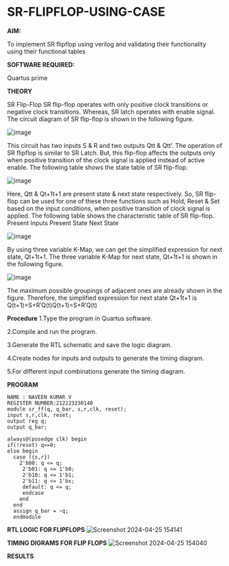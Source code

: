 # SR-FLIPFLOP-USING-CASE

**AIM:**

To implement  SR flipflop using verilog and validating their functionality using their functional tables

**SOFTWARE REQUIRED:**

Quartus prime

**THEORY**

SR Flip-Flop SR flip-flop operates with only positive clock transitions or negative clock transitions. Whereas, SR latch operates with enable signal. The circuit diagram of SR flip-flop is shown in the following figure.

![image](https://github.com/naavaneetha/SR-FLIPFLOP-USING-CASE/assets/154305477/0f710028-ad52-4d3e-9276-8714cf023a25)

 
This circuit has two inputs S & R and two outputs Qtt & Qtt’. The operation of SR flipflop is similar to SR Latch. But, this flip-flop affects the outputs only when positive transition of the clock signal is applied instead of active enable. The following table shows the state table of SR flip-flop.

![image](https://github.com/naavaneetha/SR-FLIPFLOP-USING-CASE/assets/154305477/dabfc4f4-87e3-4cbc-9472-f89ee1b5ed30)

 
Here, Qtt & Qt+1t+1 are present state & next state respectively. So, SR flip-flop can be used for one of these three functions such as Hold, Reset & Set based on the input conditions, when positive transition of clock signal is applied. The following table shows the characteristic table of SR flip-flop. Present Inputs Present State Next State

![image](https://github.com/naavaneetha/SR-FLIPFLOP-USING-CASE/assets/154305477/dd90d16c-aec5-4290-a586-e2346b1e9eb5)

 
By using three variable K-Map, we can get the simplified expression for next state, Qt+1t+1. The three variable K-Map for next state, Qt+1t+1 is shown in the following figure.

![image](https://github.com/naavaneetha/SR-FLIPFLOP-USING-CASE/assets/154305477/473efad6-d70b-4ca7-aeb7-898bbfca319f)

 
The maximum possible groupings of adjacent ones are already shown in the figure. Therefore, the simplified expression for next state Qt+1t+1 is Q(t+1)=S+R′Q(t)Q(t+1)=S+R′Q(t)

**Procedure**
1.Type the program in Quartus software.

2.Compile and run the program.

3.Generate the RTL schematic and save the logic diagram.

4.Create nodes for inputs and outputs to generate the timing diagram.

5.For different input combinations generate the timing diagram.

**PROGRAM**
```
NAME : NAVEEN KUMAR V
REGISTER NUMBER:212223230140
module sr_ff(q, q_bar, s,r,clk, reset);
input s,r,clk, reset;
output reg q;
output q_bar;

always@(posedge clk) begin
if(!reset) q<=0;
else begin
  case ({s,r})
    2'b00: q <= q;
	 2'b01: q <= 1'b0;
	 2'b10: q <= 1'b1;
	 2'b11: q <= 1'bx;
	 default: q <= q;
	 endcase
	end
  end	
  assign q_bar = ~q;
  endmodule
```

**RTL LOGIC FOR FLIPFLOPS**
![Screenshot 2024-04-25 154141](https://github.com/Narasimhan05/SR-FLIPFLOP-USING-CASE/assets/132819871/3a2037ec-7633-4315-8bca-a2433dbd1d8e)

**TIMING DIGRAMS FOR FLIP FLOPS**
![Screenshot 2024-04-25 154040](https://github.com/Narasimhan05/SR-FLIPFLOP-USING-CASE/assets/132819871/28fa9843-b320-42fa-ae54-aacd45a0cdeb)

**RESULTS**
